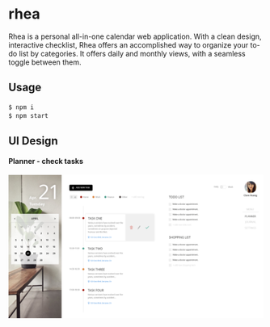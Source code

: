 # rhea

Rhea is a personal all-in-one calendar web application. With a clean design, interactive checklist, Rhea offers an accomplished way to organize your to-do list by categories. It offers daily and monthly views, with a seamless toggle between them.

## Usage

```bash
$ npm i
$ npm start
```

## UI Design
#### Planner - check tasks
![screenshot](./preview/rhea-1.jpg)
